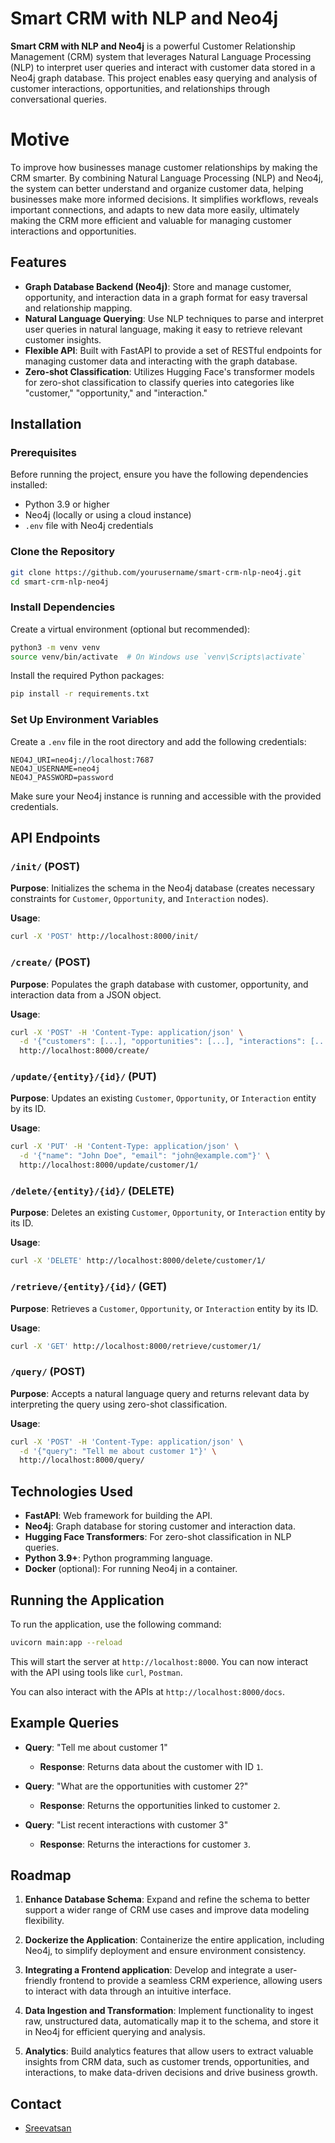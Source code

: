 
# Smart CRM with NLP and Neo4j

**Smart CRM with NLP and Neo4j** is a powerful Customer Relationship Management (CRM) system that leverages Natural Language Processing (NLP) to interpret user queries and interact with customer data stored in a Neo4j graph database. This project enables easy querying and analysis of customer interactions, opportunities, and relationships through conversational queries.

# Motive
To improve how businesses manage customer relationships by making the CRM smarter. By combining Natural Language Processing (NLP) and Neo4j, the system can better understand and organize customer data, helping businesses make more informed decisions. It simplifies workflows, reveals important connections, and adapts to new data more easily, ultimately making the CRM more efficient and valuable for managing customer interactions and opportunities.

## Features

- **Graph Database Backend (Neo4j)**: Store and manage customer, opportunity, and interaction data in a graph format for easy traversal and relationship mapping.
- **Natural Language Querying**: Use NLP techniques to parse and interpret user queries in natural language, making it easy to retrieve relevant customer insights.
- **Flexible API**: Built with FastAPI to provide a set of RESTful endpoints for managing customer data and interacting with the graph database.
- **Zero-shot Classification**: Utilizes Hugging Face's transformer models for zero-shot classification to classify queries into categories like "customer," "opportunity," and "interaction."

## Installation

### Prerequisites

Before running the project, ensure you have the following dependencies installed:

- Python 3.9 or higher
- Neo4j (locally or using a cloud instance)
- `.env` file with Neo4j credentials

### Clone the Repository

```bash
git clone https://github.com/yourusername/smart-crm-nlp-neo4j.git
cd smart-crm-nlp-neo4j
```

### Install Dependencies

Create a virtual environment (optional but recommended):

```bash
python3 -m venv venv
source venv/bin/activate  # On Windows use `venv\Scripts\activate`
```

Install the required Python packages:

```bash
pip install -r requirements.txt
```

### Set Up Environment Variables

Create a `.env` file in the root directory and add the following credentials:

```env
NEO4J_URI=neo4j://localhost:7687
NEO4J_USERNAME=neo4j
NEO4J_PASSWORD=password
```

Make sure your Neo4j instance is running and accessible with the provided credentials.

## API Endpoints

### `/init/` (POST)

**Purpose**: Initializes the schema in the Neo4j database (creates necessary constraints for `Customer`, `Opportunity`, and `Interaction` nodes).

**Usage**:

```bash
curl -X 'POST' http://localhost:8000/init/
```

### `/create/` (POST)

**Purpose**: Populates the graph database with customer, opportunity, and interaction data from a JSON object.

**Usage**:

```bash
curl -X 'POST' -H 'Content-Type: application/json' \
  -d '{"customers": [...], "opportunities": [...], "interactions": [...]}'
  http://localhost:8000/create/
```

### `/update/{entity}/{id}/` (PUT)

**Purpose**: Updates an existing `Customer`, `Opportunity`, or `Interaction` entity by its ID.

**Usage**:

```bash
curl -X 'PUT' -H 'Content-Type: application/json' \
  -d '{"name": "John Doe", "email": "john@example.com"}' \
  http://localhost:8000/update/customer/1/
```

### `/delete/{entity}/{id}/` (DELETE)

**Purpose**: Deletes an existing `Customer`, `Opportunity`, or `Interaction` entity by its ID.

**Usage**:

```bash
curl -X 'DELETE' http://localhost:8000/delete/customer/1/
```

### `/retrieve/{entity}/{id}/` (GET)

**Purpose**: Retrieves a `Customer`, `Opportunity`, or `Interaction` entity by its ID.

**Usage**:

```bash
curl -X 'GET' http://localhost:8000/retrieve/customer/1/
```

### `/query/` (POST)

**Purpose**: Accepts a natural language query and returns relevant data by interpreting the query using zero-shot classification.

**Usage**:

```bash
curl -X 'POST' -H 'Content-Type: application/json' \
  -d '{"query": "Tell me about customer 1"}' \
  http://localhost:8000/query/
```

## Technologies Used

- **FastAPI**: Web framework for building the API.
- **Neo4j**: Graph database for storing customer and interaction data.
- **Hugging Face Transformers**: For zero-shot classification in NLP queries.
- **Python 3.9+**: Python programming language.
- **Docker** (optional): For running Neo4j in a container.

## Running the Application

To run the application, use the following command:

```bash
uvicorn main:app --reload
```

This will start the server at `http://localhost:8000`. You can now interact with the API using tools like `curl`, `Postman`.

You can also interact with the APIs at `http://localhost:8000/docs`.


## Example Queries



- **Query**: "Tell me about customer 1"
  - **Response**: Returns data about the customer with ID `1`.

- **Query**: "What are the opportunities with customer 2?"
  - **Response**: Returns the opportunities linked to customer `2`.

- **Query**: "List recent interactions with customer 3"
  - **Response**: Returns the interactions for customer `3`.


## Roadmap

1. **Enhance Database Schema**: Expand and refine the schema to better support a wider range of CRM use cases and improve data modeling flexibility.

2. **Dockerize the Application**: Containerize the entire application, including Neo4j, to simplify deployment and ensure environment consistency.

3. **Integrating a Frontend application**: Develop and integrate a user-friendly frontend to provide a seamless CRM experience, allowing users to interact with data through an intuitive interface.

4. **Data Ingestion and Transformation**: Implement functionality to ingest raw, unstructured data, automatically map it to the schema, and store it in Neo4j for efficient querying and analysis.

5. **Analytics**: Build analytics features that allow users to extract valuable insights from CRM data, such as customer trends, opportunities, and interactions, to make data-driven decisions and drive business growth.
## Contact

- [Sreevatsan](https://github.com/TangerineGlacier)

